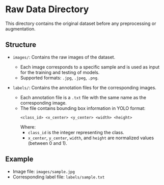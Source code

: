 # Raw Data Directory

This directory contains the original dataset before any preprocessing or augmentation.

## Structure
- `images/`: Contains the raw images of the dataset.
  - Each image corresponds to a specific sample and is used as input for the training and testing of models.
  - Supported formats: `.jpg`, `.jpeg`, `.png`.

- `labels/`: Contains the annotation files for the corresponding images.
  - Each annotation file is a `.txt` file with the same name as the corresponding image.
  - The file contains bounding box information in YOLO format:
    ```
    <class_id> <x_center> <y_center> <width> <height>
    ```
    Where:
      - `class_id` is the integer representing the class.
      - `x_center`, `y_center`, `width`, and `height` are normalized values (between 0 and 1).

## Example
- Image file: `images/sample.jpg`
- Corresponding label file: `labels/sample.txt`
